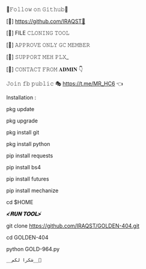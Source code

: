  🍁𝙵𝚘𝚕𝚕𝚘𝚠 𝚘𝚗 𝙶𝚒𝚝𝚑𝚞𝚋🍁

[🩵] https://github.com/IRAQST🔪

[🖤] FILE 𝙲𝙻𝙾𝙽𝙸𝙽𝙶 𝚃𝙾𝙾𝙻

[🎈] 𝙰𝙿𝙿𝚁𝙾𝚅𝙴 𝙾𝙽𝙻𝚈 𝙶𝙲 𝙼𝙴𝙼𝙱𝙴𝚁

[🩷] 𝚂𝚄𝙿𝙿𝙾𝚁𝚃 𝙼𝙴𝙷 𝙿𝙻𝚇_

[🍁] 𝙲𝙾𝙽𝚃𝙰𝙲𝚃 𝙵𝚁𝙾𝙼 𝐀𝐃𝐌𝐈𝐍 👇

𝙹𝚘𝚒𝚗 𝚏𝚋  𝚙𝚞𝚋𝚕𝚒𝚌  🎭
https://t.me/MR_HC6      👈

Installation :

pkg update

pkg upgrade

pkg install git 

pkg install python

pip install requests

pip install bs4

pip install futures

pip install mechanize

cd $HOME

___≮𝐑𝐔𝐍 𝐓𝐎𝐎𝐋≯___

git clone https://github.com/IRAQST/GOLDEN-404.git

cd GOLDEN-404

python GOLD-964.py

    __شكرا لكم__🪽
